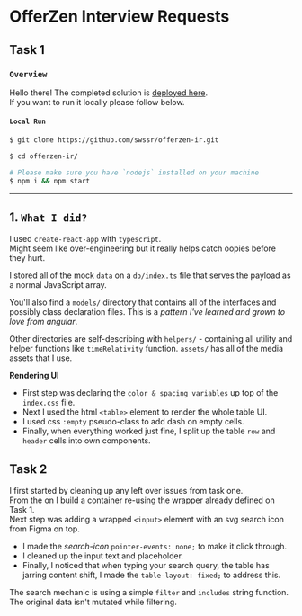 # OfferZen Interview Requests 
##  Task 1
### `Overview`
Hello there! The completed solution is [deployed here](https://offerzen-ir.vercel.app/). \
If you want to run it locally please follow below.

#### `Local Run`
```bash
$ git clone https://github.com/swssr/offerzen-ir.git

$ cd offerzen-ir/

# Please make sure you have `nodejs` installed on your machine 
$ npm i && npm start
```
***

## 1. `What I did?`

I used `create-react-app` with `typescript`. \
 Might seem like over-engineering but it really helps catch oopies before they hurt.

I stored all of the mock `data` on a `db/index.ts` file that serves the payload as a normal JavaScript array.

You'll also find a `models/` directory that contains all of the interfaces and possibly class declaration files. This is a *pattern I've learned and grown to love from angular*.

Other directories are self-describing with `helpers/` - containing all utility and helper functions like `timeRelativity` function. `assets/` has all of the media assets that I use. 

**Rendering UI**
- First step was declaring the `color & spacing variables` up top of the `index.css` file.
- Next I used the html `<table>` element to render the whole table UI.
- I used css `:empty` pseudo-class to add dash on empty cells.
- Finally, when everything worked just fine, I split up the table `row` and `header` cells into own components.

##  Task 2

I first started by cleaning up any left over issues from task one. \
From the on I build a container re-using the wrapper already defined on Task 1. \
Next step was adding a wrapped `<input>` element with an svg search icon from Figma on top.

- I made the *search-icon* `pointer-events: none;` to make it click through.
- I cleaned up the input text and placeholder.
- Finally, I noticed that when typing your search query, the table has jarring content shift, I made the `table-layout: fixed;` to address this.

The search mechanic is using a simple `filter` and `includes` string function. The original data isn't mutated while filtering.
